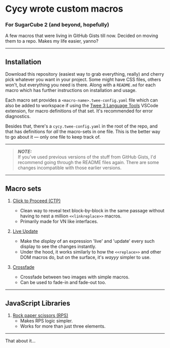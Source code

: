 # Cycy wrote custom macros
### For SugarCube 2 (and beyond, hopefully)

A few macros that were living in GitHub Gists till now. Decided on moving them to a repo. Makes my life easier, yanno?

---

## Installation

Download this repository (easiest way to grab everything, really) and cherry pick whatever you want in your project. Some might have CSS files, others won't, but everything you need is there. Along with a `README.md` for each macro which has further instructions on installation and usage.

Each macro set provides a `<macro-name>.twee-config.yaml` file which can also be added to workspace if using the [Twee 3 Language Tools](https://marketplace.visualstudio.com/items?itemName=cyrusfirheir.twee3-language-tools) VSCode extension, for macro definitions of that set. It's recommended for error diagnostics.

Besides that, there's a `cycy.twee-config.yaml` in the root of the repo, and that has definitions for *all* the macro-sets in one file. This is the better way to go about it — only one file to keep track of.

---

> ***NOTE:***  
> If you've used previous versions of the stuff from GitHub Gists, I'd recommend going through the README files again. There are some changes incompatible with those earlier versions.

---

## Macro sets

1. [Click to Proceed (CTP)](./click-to-proceed)  
    - Clean way to reveal text block-by-block in the same passage without having to nest a million `<<linkreplace>>` macros.  
    - Primarily made for VN like interfaces.

2. [Live Update](./live-update)  
    - Make the *display* of an expression 'live' and 'update' every such display to see the changes instantly.  
    - Under the hood, it works similarly to how the `<<replace>>` and other DOM macros do, but on the surface, it's *wayyy* simpler to use.

3. [Crossfade](./crossfade)  
    - Crossfade between two images with simple macros.
    - Can be used to fade-in and fade-out too.

---

## JavaScript Libraries

1. [Rock paper scissors (RPS)](./rock-paper-scissors)
	- Makes RPS logic simpler.
	- Works for more than just three elements.

---

That about it...
